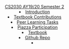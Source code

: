 <header>
  <navbar type="dark">
    <a slot="brand" href="{{baseUrl}}/index.html" title="Home" class="navbar-brand">CS2030 AY19/20 Semester 2</a>
    <dropdown text="Peer Learning" class="nav-link">
      <li><a href="{{baseUrl}}/contents/peerlearning/peerlearning.html" class="dropdown-item">Introduction</a></li>
      <li><a href="{{baseUrl}}/contents/peerlearning/textbook.html" class="dropdown-item">Textbook Contributions</a></li>
      <li><a href="{{baseUrl}}/contents/peerlearning/peerlearningtask.html" class="dropdown-item">Peer Learning Tasks</a></li>
      <li><a href="{{baseUrl}}/contents/peerlearning/piazza.html" class="dropdown-item">Piazza Participation</a></li>
    </dropdown>
    <li><a slot="brand" href="{{baseUrl}}/contents/textbook/textbook.html"class="nav-link">Textbook</a></li>
    <li><a slot="brand" href="https://github.com/nus-cs-2030/ay1920-s2" class="nav-link">Github Repo</a></li>
    <li slot="right">
      <form class="navbar-form">
        <searchbar :data="searchData" placeholder="Search" :on-hit="searchCallback" menu-align-right></searchbar>
      </form>
    </li>
  </navbar>
</header>